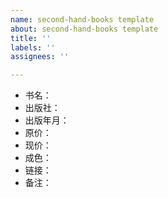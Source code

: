 ```yaml
---
name: second-hand-books template
about: second-hand-books template
title: ''
labels: ''
assignees: ''

---
```


* 书名：
* 出版社：
* 出版年月：
* 原价：
* 现价：
* 成色：
* 链接：
* 备注：
